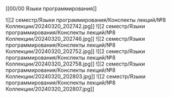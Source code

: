 [[00/00 Языки программирования]]

![[2 семестр/Языки программирования/Конспекты лекций/№8 Коллекции/20240320_202742.jpg]]
![[2 семестр/Языки программирования/Конспекты лекций/№8 Коллекции/20240320_202746.jpg]]
![[2 семестр/Языки программирования/Конспекты лекций/№8 Коллекции/20240320_202752.jpg]]
![[2 семестр/Языки программирования/Конспекты лекций/№8 Коллекции/20240320_202758.jpg]]
![[2 семестр/Языки программирования/Конспекты лекций/№8 Коллекции/20240320_202803.jpg]]
![[2 семестр/Языки программирования/Конспекты лекций/№8 Коллекции/20240320_202807.jpg]]